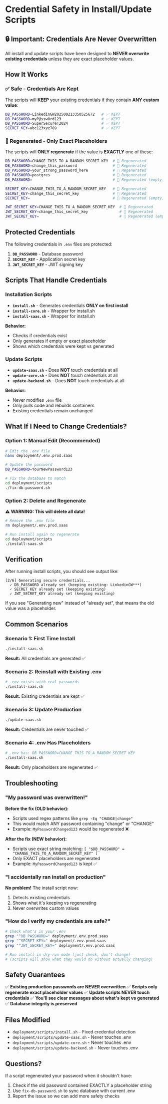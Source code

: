 # Credential Safety in Install/Update Scripts

## 🔒 Important: Credentials Are Never Overwritten

All install and update scripts have been designed to **NEVER overwrite existing credentials** unless they are exact placeholder values.

## How It Works

### ✅ Safe - Credentials Are Kept

The scripts will **KEEP** your existing credentials if they contain **ANY custom value**:

```bash
DB_PASSWORD=LinkedinGW202500213350525672   # ✅ KEPT
DB_PASSWORD=myP@ssw0rd123                  # ✅ KEPT
DB_PASSWORD=SuperSecure!2024               # ✅ KEPT
SECRET_KEY=abc123xyz789                    # ✅ KEPT
```

### 🔄 Regenerated - Only Exact Placeholders

The scripts will **ONLY regenerate** if the value is **EXACTLY** one of these:

```bash
DB_PASSWORD=CHANGE_THIS_TO_A_RANDOM_SECRET_KEY  # 🔄 Regenerated
DB_PASSWORD=change_this_password                # 🔄 Regenerated
DB_PASSWORD=your_strong_password_here           # 🔄 Regenerated
DB_PASSWORD=postgres                            # 🔄 Regenerated
DB_PASSWORD=                                    # 🔄 Regenerated (empty)

SECRET_KEY=CHANGE_THIS_TO_A_RANDOM_SECRET_KEY   # 🔄 Regenerated
SECRET_KEY=change_this_secret_key               # 🔄 Regenerated
SECRET_KEY=                                     # 🔄 Regenerated (empty)

JWT_SECRET_KEY=CHANGE_THIS_TO_A_RANDOM_SECRET_KEY  # 🔄 Regenerated
JWT_SECRET_KEY=change_this_secret_key              # 🔄 Regenerated
JWT_SECRET_KEY=                                    # 🔄 Regenerated (empty)
```

## Protected Credentials

The following credentials in `.env` files are protected:

1. **`DB_PASSWORD`** - Database password
2. **`SECRET_KEY`** - Application secret key
3. **`JWT_SECRET_KEY`** - JWT signing key

## Scripts That Handle Credentials

### Installation Scripts

- **`install.sh`** - Generates credentials **ONLY on first install**
- **`install-core.sh`** - Wrapper for install.sh
- **`install-saas.sh`** - Wrapper for install.sh

**Behavior:**
- Checks if credentials exist
- Only generates if empty or exact placeholder
- Shows which credentials were kept vs generated

### Update Scripts  

- **`update-saas.sh`** - Does **NOT** touch credentials at all
- **`update-core.sh`** - Does **NOT** touch credentials at all
- **`update-backend.sh`** - Does **NOT** touch credentials at all

**Behavior:**
- Never modifies `.env` file
- Only pulls code and rebuilds containers
- Existing credentials remain unchanged

## What If I Need to Change Credentials?

### Option 1: Manual Edit (Recommended)

```bash
# Edit the .env file
nano deployment/.env.prod.saas

# Update the password
DB_PASSWORD=YourNewPassword123

# Fix the database to match
cd deployment/scripts
./fix-db-password.sh
```

### Option 2: Delete and Regenerate

⚠️ **WARNING: This will delete all data!**

```bash
# Remove the .env file
rm deployment/.env.prod.saas

# Run install again to regenerate
cd deployment/scripts
./install-saas.sh
```

## Verification

After running install scripts, you should see output like:

```
[2/6] Generating secure credentials...
  ✓ DB_PASSWORD already set (keeping existing: LinkedinGW***)
  ✓ SECRET_KEY already set (keeping existing)
  ✓ JWT_SECRET_KEY already set (keeping existing)
```

If you see "Generating new" instead of "already set", that means the old value was a placeholder.

## Common Scenarios

### Scenario 1: First Time Install
```bash
./install-saas.sh
```
**Result:** All credentials are generated ✅

### Scenario 2: Reinstall with Existing .env
```bash
# .env exists with real passwords
./install-saas.sh
```
**Result:** Existing credentials are kept ✅

### Scenario 3: Update Production
```bash
./update-saas.sh
```
**Result:** Credentials are never touched ✅

### Scenario 4: .env Has Placeholders
```bash
# .env has: DB_PASSWORD=CHANGE_THIS_TO_A_RANDOM_SECRET_KEY
./install-saas.sh
```
**Result:** Only placeholders are regenerated ✅

## Troubleshooting

### "My password was overwritten!"

**Before the fix (OLD behavior):**
- Scripts used regex patterns like `grep -Eq "CHANGE|change"`
- This would match ANY password containing "change" or "CHANGE"
- Example: `MyPasswordChanged123` would be regenerated ❌

**After the fix (NEW behavior):**
- Scripts use exact string matching: `[ "$DB_PASSWORD" = "CHANGE_THIS_TO_A_RANDOM_SECRET_KEY" ]`
- Only EXACT placeholders are regenerated
- Example: `MyPasswordChanged123` is kept ✅

### "I accidentally ran install on production"

**No problem!** The install script now:
1. Detects existing credentials
2. Shows what it's keeping vs regenerating
3. Never overwrites custom values

### "How do I verify my credentials are safe?"

```bash
# Check what's in your .env
grep "^DB_PASSWORD=" deployment/.env.prod.saas
grep "^SECRET_KEY=" deployment/.env.prod.saas
grep "^JWT_SECRET_KEY=" deployment/.env.prod.saas

# Run install in dry-run mode (just check, don't change)
# (scripts will show what they would do without actually changing)
```

## Safety Guarantees

✅ **Existing production passwords are NEVER overwritten**
✅ **Scripts only regenerate exact placeholder values**
✅ **Update scripts NEVER touch credentials**
✅ **You'll see clear messages about what's kept vs generated**
✅ **Database integrity is preserved**

## Files Modified

- `deployment/scripts/install.sh` - Fixed credential detection
- `deployment/scripts/update-saas.sh` - Never touches .env
- `deployment/scripts/update-core.sh` - Never touches .env
- `deployment/scripts/update-backend.sh` - Never touches .env

## Questions?

If a script regenerated your password when it shouldn't have:
1. Check if the old password contained EXACTLY a placeholder string
2. Use `fix-db-password.sh` to sync database with current .env
3. Report the issue so we can add more safety checks

